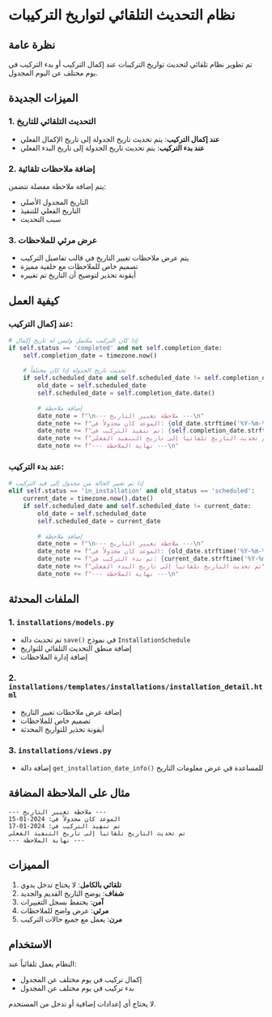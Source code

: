 # نظام التحديث التلقائي لتواريخ التركيبات

## نظرة عامة
تم تطوير نظام تلقائي لتحديث تواريخ التركيبات عند إكمال التركيب أو بدء التركيب في يوم مختلف عن اليوم المجدول.

## الميزات الجديدة

### 1. التحديث التلقائي للتاريخ
- **عند إكمال التركيب**: يتم تحديث تاريخ الجدولة إلى تاريخ الإكمال الفعلي
- **عند بدء التركيب**: يتم تحديث تاريخ الجدولة إلى تاريخ البدء الفعلي

### 2. إضافة ملاحظات تلقائية
يتم إضافة ملاحظة مفصلة تتضمن:
- التاريخ المجدول الأصلي
- التاريخ الفعلي للتنفيذ
- سبب التحديث

### 3. عرض مرئي للملاحظات
- يتم عرض ملاحظات تغيير التاريخ في قالب تفاصيل التركيب
- تصميم خاص للملاحظات مع خلفية مميزة
- أيقونة تحذير لتوضيح أن التاريخ تم تغييره

## كيفية العمل

### عند إكمال التركيب:
```python
# إذا كان التركيب مكتمل وليس له تاريخ إكمال
if self.status == 'completed' and not self.completion_date:
    self.completion_date = timezone.now()
    
    # تحديث تاريخ الجدولة إذا كان مختلفاً
    if self.scheduled_date and self.scheduled_date != self.completion_date.date():
        old_date = self.scheduled_date
        self.scheduled_date = self.completion_date.date()
        
        # إضافة ملاحظة
        date_note = f"\n--- ملاحظة تغيير التاريخ ---\n"
        date_note += f"الموعد كان مجدولاً في: {old_date.strftime('%Y-%m-%d')}\n"
        date_note += f"تم تنفيذ التركيب في: {self.completion_date.strftime('%Y-%m-%d')}\n"
        date_note += f"تم تحديث التاريخ تلقائياً إلى تاريخ التنفيذ الفعلي\n"
        date_note += f"--- نهاية الملاحظة ---\n"
```

### عند بدء التركيب:
```python
# إذا تم تغيير الحالة من مجدول إلى قيد التركيب
elif self.status == 'in_installation' and old_status == 'scheduled':
    current_date = timezone.now().date()
    if self.scheduled_date and self.scheduled_date != current_date:
        old_date = self.scheduled_date
        self.scheduled_date = current_date
        
        # إضافة ملاحظة
        date_note = f"\n--- ملاحظة تغيير التاريخ ---\n"
        date_note += f"الموعد كان مجدولاً في: {old_date.strftime('%Y-%m-%d')}\n"
        date_note += f"تم بدء التركيب في: {current_date.strftime('%Y-%m-%d')}\n"
        date_note += f"تم تحديث التاريخ تلقائياً إلى تاريخ البدء الفعلي\n"
        date_note += f"--- نهاية الملاحظة ---\n"
```

## الملفات المحدثة

### 1. `installations/models.py`
- تم تحديث دالة `save()` في نموذج `InstallationSchedule`
- إضافة منطق التحديث التلقائي للتواريخ
- إضافة إدارة الملاحظات

### 2. `installations/templates/installations/installation_detail.html`
- إضافة عرض ملاحظات تغيير التاريخ
- تصميم خاص للملاحظات
- أيقونة تحذير للتواريخ المحدثة

### 3. `installations/views.py`
- إضافة دالة `get_installation_date_info()` للمساعدة في عرض معلومات التاريخ

## مثال على الملاحظة المضافة

```
--- ملاحظة تغيير التاريخ ---
الموعد كان مجدولاً في: 2024-01-15
تم تنفيذ التركيب في: 2024-01-17
تم تحديث التاريخ تلقائياً إلى تاريخ التنفيذ الفعلي
--- نهاية الملاحظة ---
```

## المميزات

1. **تلقائي بالكامل**: لا يحتاج تدخل يدوي
2. **شفاف**: يوضح التاريخ القديم والجديد
3. **آمن**: يحتفظ بسجل التغييرات
4. **مرئي**: عرض واضح للملاحظات
5. **مرن**: يعمل مع جميع حالات التركيب

## الاستخدام

النظام يعمل تلقائياً عند:
- إكمال تركيب في يوم مختلف عن المجدول
- بدء تركيب في يوم مختلف عن المجدول

لا يحتاج أي إعدادات إضافية أو تدخل من المستخدم. 
